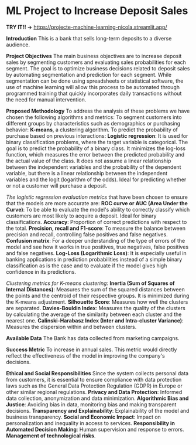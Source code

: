 # ML Project to Increase Deposit Sales

**TRY IT!! ->** https://projecte-machine-learning-nicola.streamlit.app/


**Introduction**
This is a bank that sells long-term deposits to a diverse audience.

**Project Objectives**
The main business objectives are to increase deposit sales by segmenting customers and evaluating sales probabilities for each segment.
The goal is to optimize business decisions related to deposit sales by automating segmentation and prediction for each segment.
While segmentation can be done using spreadsheets or statistical software, the use of machine learning will allow this process to be automated through programmed training that quickly incorporates daily transactions without the need for manual intervention.

**Proposed Methodology**
To address the analysis of these problems we have chosen the following algorithms and metrics: To segment customers into different groups by characteristics such as demographics or purchasing behavior: **K-means**, a clustering algorithm. To predict the probability of purchase based on previous interactions: **Logistic regression**: It is used for binary classification problems, where the target variable is categorical. The goal is to predict the probability of a binary class. It minimizes the log-loss function, which measures the error between the predicted probability and the actual value of the class. It does not assume a linear relationship between the independent variables and the probability of the dependent variable, but there is a linear relationship between the independent variables and the logit (logarithm of the odds). Ideal for predicting whether or not a customer will purchase a deposit.

*The logistic regression evaluation metrics* that have been chosen to ensure that the models are more accurate are: **ROC curve or AUC (Area Under the Curve)**: To be able to evaluate the model's ability to correctly classify which customers are most likely to acquire a deposit. Ideal for binary classifications. **Accuracy**: Proportion of correct predictions with respect to the total. **Precision, recall and F1-score**: To measure the balance between precision and recall, controlling false positives and false negatives. **Confusion matrix**: For a deeper understanding of the type of errors of the model and see how it works in true positives, true negatives, false positives and false negatives. **Log-Loss (Logarithmic Loss)**: It is especially useful in banking applications in prediction probabilities instead of a simple binary classification as is the case and to evaluate if the model gives high confidence in its predictions.

*Clustering metrics for K-means clustering*: **Inertia (Sum of Squares of Internal Distances)**: Measures the sum of the squared distances between the points and the centroid of their respective groups. It is minimized during the K-means adjustment. **Silhouette Score**: Measures how well the clusters are separated. **Davies-Bouldin Index**: Measures the quality of the clusters by calculating the average of the similarity between each cluster and the nearest one. **Calinski-Harabasz Index (Inter and Intra-cluster Variance)**: Measures the dispersion within and between clusters.

**Available Data**
The Bank has data collected from marketing campaigns.

**Success Metric**
To increase in annual sales. This metric would directly reflect the effectiveness of the model in improving the company's decisions.

**Ethical and Social Responsibilities**
Since the system collects personal data from customers, it is essential to ensure compliance with data protection laws such as the General Data Protection Regulation (GDPR) in Europe or other similar regional regulations. **Privacy and Data Protection**: Informed data collection, anonymization and data minimization. **Algorithmic Bias and Justice**: Avoiding bias in data, monitoring bias and making transparent decisions. **Transparency and Explainability**: Explainability of the model and business transparency. **Social and Economic Impact**: Impact on personalization and inequality in access to services. **Responsibility in Automated Decision Making**: Human supervision and response to errors. **Management of technological risks**.
